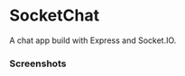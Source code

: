 # SocketChat
A chat app build with Express and Socket.IO.
### Screenshots

[](https://raw.githubusercontent.com/euzzeud/SocketChat/main/screenshots/main.jpeg)

[](https://raw.githubusercontent.com/euzzeud/SocketChat/main/screenshots/message.jpeg)
[](https://raw.githubusercontent.com/euzzeud/SocketChat/main/screenshots/multi-window.png)
